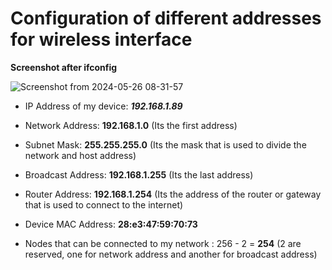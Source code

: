 # Configuration of different addresses for wireless interface

**Screenshot after ifconfig**

![Screenshot from 2024-05-26 08-31-57](https://github.com/nilumahato/Computer-Network/assets/52632464/fa4f954f-ae23-4fb5-a5a1-2fd45be190bc)


* IP Address of my device:  ***192.168.1.89***

* Network Address: __192.168.1.0__ (Its the first address)

* Subnet Mask: __255.255.255.0__ (Its the mask that is used to divide the network and host address)

* Broadcast Address: __192.168.1.255__ (Its the last address)

* Router Address: __192.168.1.254__ (Its the address of the router or gateway that is used to connect to the internet)

* Device MAC Address: __28:e3:47:59:70:73__ 

* Nodes that can be connected to my network : 256 - 2 = __254__ (2 are reserved, one for network address and another for broadcast address)